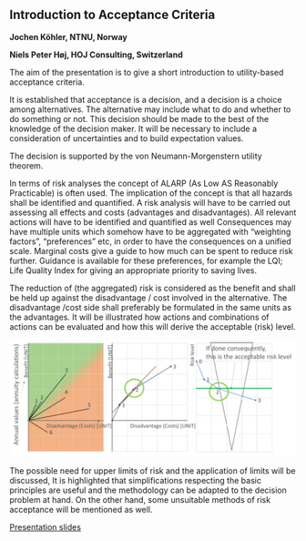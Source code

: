 ## Introduction to Acceptance Criteria
**Jochen Köhler, NTNU, Norway**

**Niels Peter Høj, HOJ Consulting, Switzerland**

The aim of the presentation is to give a short introduction to utility-based acceptance criteria.

It is established that acceptance is a decision, and a decision is a choice among alternatives. The alternative may include what to do and whether to do something or not. This decision should be made to the best of the knowledge of the decision maker. It will be necessary to include a consideration of uncertainties and to build expectation values.

The decision is supported by the von Neumann-Morgenstern utility theorem.

In terms of risk analyses the concept of ALARP (As Low AS Reasonably Practicable) is often used. The implication of the concept is that all hazards shall be identified and quantified. A risk analysis will have to be carried out assessing all effects and costs (advantages and disadvantages). All relevant actions will have to be identified and quantified as well
Consequences may have multiple units which somehow have to be aggregated with “weighting factors”, “preferences” etc, in order to have the consequences on a unified scale. Marginal costs give a guide to how much can be spent to reduce risk further. Guidance is available for these preferences, for example the LQI; Life Quality Index for giving an appropriate priority to saving lives.

The reduction of (the aggregated) risk is considered as the benefit and shall be held up against the disadvantage / cost involved in the alternative. The disadvantage /cost side shall preferably be formulated in the same units as the advantages. It will be illustrated how actions and combinations of actions can be evaluated and how this will derive the acceptable (risk) level.

![](Hojpic.png)

The possible need for upper limits of risk and the application of limits will be discussed, It is highlighted that simplifications respecting the basic principles are useful and the methodology can be adapted to the decision problem at hand. On the other hand, some unsuitable methods of risk acceptance will be mentioned as well.


[Presentation slides](https://folk.ntnu.no/jochenk/JCSS/Files/PRES_Kohler.pdf)